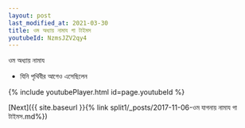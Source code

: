 ```yaml
---
layout: post
last_modified_at: 2021-03-30
title: ওম অধ্যায় নামায গা টাইমস
youtubeId: NzmsJZV2qy4
---
```

 
 
 ওম অধ্যায় নামায  
 
 -  যিনি পৃথিবীর আগেও এসেছিলেন 
 
  
 
  
 
 
 
 
 
 


{% include youtubePlayer.html id=page.youtubeId %}
 
[Next]({{ site.baseurl }}{% link  split1/_posts/2017-11-06-ওম যাগনায় নামায গা টাইমস.md%})
 
